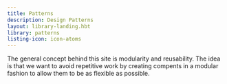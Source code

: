 ```yaml
---
title: Patterns
description: Design Patterns
layout: library-landing.hbt
library: patterns
listing-icon: icon-atoms
---
```


The general concept behind this site is modularity and reusability. The idea is that we want to avoid repetitive work by creating compents in a modular fashion to allow them to be as flexible as possible.
